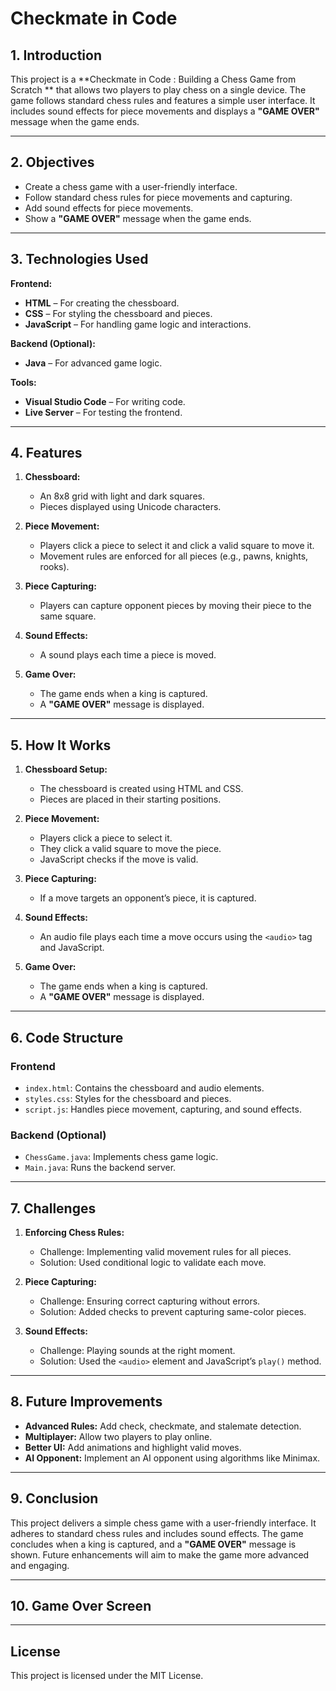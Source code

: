 # Checkmate in Code




## 1. Introduction
This project is a **Checkmate in Code : 
Building a Chess Game from Scratch
** that allows two players to play chess on a single device. The game follows standard chess rules and features a simple user interface. It includes sound effects for piece movements and displays a **"GAME OVER"** message when the game ends.

---

## 2. Objectives
- Create a chess game with a user-friendly interface.
- Follow standard chess rules for piece movements and capturing.
- Add sound effects for piece movements.
- Show a **"GAME OVER"** message when the game ends.

---

## 3. Technologies Used

**Frontend:**
- **HTML** – For creating the chessboard.
- **CSS** – For styling the chessboard and pieces.
- **JavaScript** – For handling game logic and interactions.

**Backend (Optional):**
- **Java** – For advanced game logic.

**Tools:**
- **Visual Studio Code** – For writing code.
- **Live Server** – For testing the frontend.

---

## 4. Features

1. **Chessboard:**
   - An 8x8 grid with light and dark squares.
   - Pieces displayed using Unicode characters.

2. **Piece Movement:**
   - Players click a piece to select it and click a valid square to move it.
   - Movement rules are enforced for all pieces (e.g., pawns, knights, rooks).

3. **Piece Capturing:**
   - Players can capture opponent pieces by moving their piece to the same square.

4. **Sound Effects:**
   - A sound plays each time a piece is moved.

5. **Game Over:**
   - The game ends when a king is captured.
   - A **"GAME OVER"** message is displayed.

---

## 5. How It Works

1. **Chessboard Setup:**
   - The chessboard is created using HTML and CSS.
   - Pieces are placed in their starting positions.

2. **Piece Movement:**
   - Players click a piece to select it.
   - They click a valid square to move the piece.
   - JavaScript checks if the move is valid.

3. **Piece Capturing:**
   - If a move targets an opponent’s piece, it is captured.

4. **Sound Effects:**
   - An audio file plays each time a move occurs using the `<audio>` tag and JavaScript.

5. **Game Over:**
   - The game ends when a king is captured.
   - A **"GAME OVER"** message is displayed.

---

## 6. Code Structure

### Frontend
- `index.html`: Contains the chessboard and audio elements.
- `styles.css`: Styles for the chessboard and pieces.
- `script.js`: Handles piece movement, capturing, and sound effects.

### Backend (Optional)
- `ChessGame.java`: Implements chess game logic.
- `Main.java`: Runs the backend server.

---

## 7. Challenges

1. **Enforcing Chess Rules:**
   - Challenge: Implementing valid movement rules for all pieces.
   - Solution: Used conditional logic to validate each move.

2. **Piece Capturing:**
   - Challenge: Ensuring correct capturing without errors.
   - Solution: Added checks to prevent capturing same-color pieces.

3. **Sound Effects:**
   - Challenge: Playing sounds at the right moment.
   - Solution: Used the `<audio>` element and JavaScript’s `play()` method.

---

## 8. Future Improvements

- **Advanced Rules:** Add check, checkmate, and stalemate detection.
- **Multiplayer:** Allow two players to play online.
- **Better UI:** Add animations and highlight valid moves.
- **AI Opponent:** Implement an AI opponent using algorithms like Minimax.

---

## 9. Conclusion

This project delivers a simple chess game with a user-friendly interface. It adheres to standard chess rules and includes sound effects. The game concludes when a king is captured, and a **"GAME OVER"** message is shown. Future enhancements will aim to make the game more advanced and engaging.

---

## 10. Game Over Screen



---

## License
This project is licensed under the MIT License.
